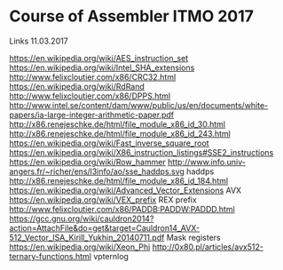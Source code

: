 # Course of Assembler ITMO 2017



Links 
11.03.2017

https://en.wikipedia.org/wiki/AES_instruction_set
https://en.wikipedia.org/wiki/Intel_SHA_extensions
http://www.felixcloutier.com/x86/CRC32.html
https://en.wikipedia.org/wiki/RdRand
http://www.felixcloutier.com/x86/DPPS.html
http://www.intel.se/content/dam/www/public/us/en/documents/white-papers/ia-large-integer-arithmetic-paper.pdf
http://x86.renejeschke.de/html/file_module_x86_id_30.html
http://x86.renejeschke.de/html/file_module_x86_id_243.html
https://en.wikipedia.org/wiki/Fast_inverse_square_root
https://en.wikipedia.org/wiki/X86_instruction_listings#SSE2_instructions
https://en.wikipedia.org/wiki/Row_hammer
http://www.info.univ-angers.fr/~richer/ens/l3info/ao/sse_haddps.svg haddps
http://x86.renejeschke.de/html/file_module_x86_id_184.html
https://en.wikipedia.org/wiki/Advanced_Vector_Extensions AVX
https://en.wikipedia.org/wiki/VEX_prefix REX prefix
http://www.felixcloutier.com/x86/PADDB:PADDW:PADDD.html
https://gcc.gnu.org/wiki/cauldron2014?action=AttachFile&do=get&target=Cauldron14_AVX-512_Vector_ISA_Kirill_Yukhin_20140711.pdf Mask registers
https://en.wikipedia.org/wiki/Xeon_Phi
http://0x80.pl/articles/avx512-ternary-functions.html  vpternlog
